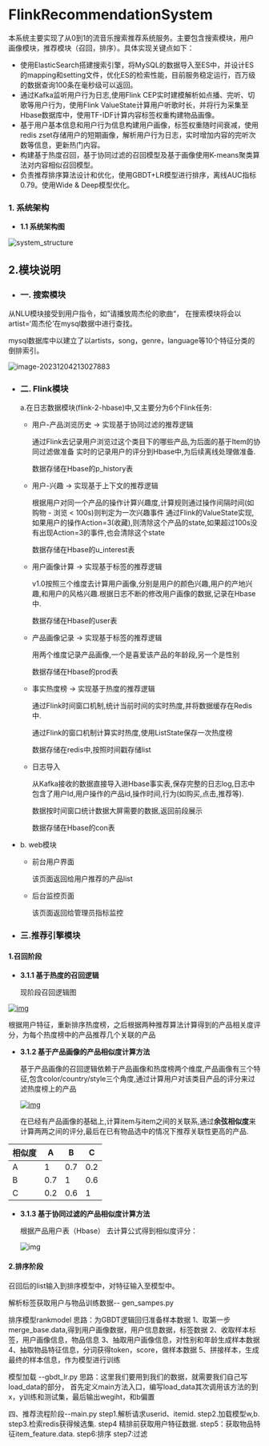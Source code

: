 # FlinkRecommendationSystem

本系统主要实现了从0到1的流音乐搜索推荐系统服务。主要包含搜索模块，用户画像模块，推荐模块（召回，排序）。具体实现关键点如下：

- 使用ElasticSearch搭建搜索引擎，将MySQL的数据导入至ES中，并设计ES的mapping和setting文件，优化ES的检索性能，目前服务稳定运行，百万级的数据查询100条在毫秒级可以返回。
- 通过Kafka监听用户行为日志,使用Flink CEP实时建模解析如点播、完听、切歌等用户行为，使用Flink ValueState计算用户听歌时长，并将行为采集至Hbase数据库中，使用TF-IDF计算内容标签权重构建物品画像。
- 基于用户基本信息和用户行为信息构建用户画像，标签权重随时间衰减，使用redis zset存储用户的短期画像，解析用户行为日志，实时增加内容的完听次数等信息，更新热门内容。
- 构建基于热度召回，基于协同过滤的召回模型及基于画像使用K-means聚类算法对内容相似召回模型。
- 负责推荐排序算法设计和优化，使用GBDT+LR模型进行排序，离线AUC指标0.79。使用Wide & Deep模型优化。

### 1. 系统架构 

- **1.1 系统架构图**

![system_structure](https://github.com/lulumengyi/FlinkRecommendationSystem/tree/main/resources/pic/system_structure.png)



## **2.模块说明**

- ### **一. 搜索模块**

从NLU模块接受到用户指令，如”请播放周杰伦的歌曲“， 在搜索模块将会以artist=‘周杰伦’在mysql数据中进行查找。

mysql数据库中以建立了以artists，song，genre，language等10个特征分类的倒排索引。

![image-20231204213027883](https://github.com/lulumengyi/flink-recommandSystem-demo-master/resources/pic/image-20231204213027883.png)

- ### **二. Flink模块**

  a.在日志数据模块(flink-2-hbase)中,又主要分为6个Flink任务:

  - 用户-产品浏览历史  -> 实现基于协同过滤的推荐逻辑 

    通过Flink去记录用户浏览过这个类目下的哪些产品,为后面的基于Item的协同过滤做准备
    实时的记录用户的评分到Hbase中,为后续离线处理做准备.

    数据存储在Hbase的p_history表

  - 用户-兴趣 -> 实现基于上下文的推荐逻辑

    根据用户对同一个产品的操作计算兴趣度,计算规则通过操作间隔时间(如购物 - 浏览 < 100s)则判定为一次兴趣事件
    通过Flink的ValueState实现,如果用户的操作Action=3(收藏),则清除这个产品的state,如果超过100s没有出现Action=3的事件,也会清除这个state

    数据存储在Hbase的u_interest表

  - 用户画像计算 -> 实现基于标签的推荐逻辑

    v1.0按照三个维度去计算用户画像,分别是用户的颜色兴趣,用户的产地兴趣,和用户的风格兴趣.根据日志不断的修改用户画像的数据,记录在Hbase中.

    数据存储在Hbase的user表

  - 产品画像记录  -> 实现基于标签的推荐逻辑

    用两个维度记录产品画像,一个是喜爱该产品的年龄段,另一个是性别

    数据存储在Hbase的prod表

  - 事实热度榜 -> 实现基于热度的推荐逻辑 

    通过Flink时间窗口机制,统计当前时间的实时热度,并将数据缓存在Redis中.

    通过Flink的窗口机制计算实时热度,使用ListState保存一次热度榜

    数据存储在redis中,按照时间戳存储list

  - 日志导入

    从Kafka接收的数据直接导入进Hbase事实表,保存完整的日志log,日志中包含了用户Id,用户操作的产品id,操作时间,行为(如购买,点击,推荐等).

    数据按时间窗口统计数据大屏需要的数据,返回前段展示

    数据存储在Hbase的con表

- b. web模块

  - 前台用户界面

    该页面返回给用户推荐的产品list

  - 后台监控页面

    该页面返回给管理员指标监控



- ###  **三.推荐引擎模块**

#### **1.召回阶段**

- **3.1.1 基于热度的召回逻辑**

  现阶段召回逻辑图

[![img](https://github.com/will-che/flink-recommandSystem-demo/raw/master/resources/pic/v2.0%E7%94%A8%E6%88%B7%E6%8E%A8%E8%8D%90%E6%B5%81%E7%A8%8B.png)](https://github.com/will-che/flink-recommandSystem-demo/blob/master/resources/pic/v2.0用户推荐流程.png)

 根据用户特征，重新排序热度榜，之后根据两种推荐算法计算得到的产品相关度评分，为每个热度榜中的产品推荐几个关联的产品

- **3.1.2 基于产品画像的产品相似度计算方法**

  基于产品画像的召回逻辑依赖于产品画像和热度榜两个维度,产品画像有三个特征,包含color/country/style三个角度,通过计算用户对该类目产品的评分来过滤热度榜上的产品

  [![img](https://github.com/will-che/flink-recommandSystem-demo/raw/master/resources/pic/%E5%9F%BA%E4%BA%8E%E4%BA%A7%E5%93%81%E7%94%BB%E5%83%8F%E7%9A%84%E6%8E%A8%E8%8D%90%E9%80%BB%E8%BE%91.png)](https://github.com/will-che/flink-recommandSystem-demo/blob/master/resources/pic/基于产品画像的推荐逻辑.png)

  在已经有产品画像的基础上,计算item与item之间的关联系,通过**余弦相似度**来计算两两之间的评分,最后在已有物品选中的情况下推荐关联性更高的产品.

| 相似度 | A    | B    | C    |
| ------ | ---- | ---- | ---- |
| A      | 1    | 0.7  | 0.2  |
| B      | 0.7  | 1    | 0.6  |
| C      | 0.2  | 0.6  | 1    |

- **3.1.3 基于协同过滤的产品相似度计算方法**

  根据产品用户表（Hbase） 去计算公式得到相似度评分：

  ![img](https://github.com/will-che/flink-recommandSystem-demo/raw/master/resources/pic/%E5%9F%BA%E4%BA%8E%E7%89%A9%E5%93%81%E7%9A%84%E5%8D%8F%E5%90%8C%E8%BF%87%E6%BB%A4%E5%85%AC%E5%BC%8F.svg)

#### 2.排序阶段

召回后的list输入到排序模型中，对特征输入至模型中。

解析标签获取用户与物品训练数据-- gen_sampes.py

排序模型rankmodel
思路：为GBDT逻辑回归准备样本数据
1、取第一步merge_base.data,得到用户画像数据，用户信息数据，标签数据
2、收取样本标签，用户画像信息，物品信息
3、抽取用户画像信息，对性别和年龄生成样本数据
4、抽取物品特征信息，分词获得token，score，做样本数据
5、拼接样本，生成最终的样本信息，作为模型进行训练

模型加载 --gbdt_lr.py 思路：这里我们要用到我们的数据，就需要我们自己写load_data的部分， 首先定义main方法入口，编写load_data其次调用该方法的到x，y训练和测试集，最后输出wegiht，和b偏置

四、推荐流程阶段--main.py
step1.解析请求userid、itemid.
step2.加载模型w,b.
step3.检索redis获得候选集.
step4 精排前获取用户特征数据.
step5：获取物品特征item_feature.data.
step6:排序
step7:过滤









